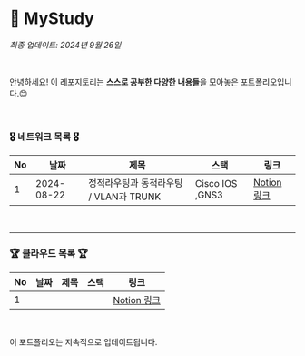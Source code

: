# 🤗 MyStudy

*최종 업데이트: 2024년 9월 26일*

<br>

안녕하세요! 이 레포지토리는 **스스로 공부한 다양한 내용들**을 모아놓은 포트폴리오입니다.😊 <br>


<br>

### 🎖️ 네트워크 목록 🎖️

| No | 날짜       | 제목                     |  스택                   | 링크                           |
|----|------------|-------------------------|---------------------------------|------------------------|
| 1 | 2024-08-22  | 정적라우팅과 동적라우팅 / VLAN과 TRUNK  | Cisco IOS ,GNS3 | [Notion 링크](https://www.notion.so/0822-VLAN-TRUNK-3f0ab2add9d94ac5b49b4e1282fe0e85?pvs=4) |
<br>


---

### 🏆 클라우드 목록 🏆

| No | 날짜       | 제목                     |  스택                   | 링크                           |
|----|------------|-------------------------|---------------------------------|------------------------|
| 1 |   |   |  | [Notion 링크]() |

<br>

이 포트폴리오는 지속적으로 업데이트됩니다.

